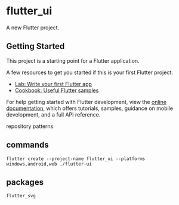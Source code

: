# flutter_ui

A new Flutter project.

## Getting Started

This project is a starting point for a Flutter application.

A few resources to get you started if this is your first Flutter project:

- [Lab: Write your first Flutter app](https://docs.flutter.dev/get-started/codelab)
- [Cookbook: Useful Flutter samples](https://docs.flutter.dev/cookbook)

For help getting started with Flutter development, view the
[online documentation](https://docs.flutter.dev/), which offers tutorials,
samples, guidance on mobile development, and a full API reference.

repository patterns

## commands

    flutter create --project-name flutter_ui --platforms windows,android,web ./flutter-ui

## packages

    flutter_svg
